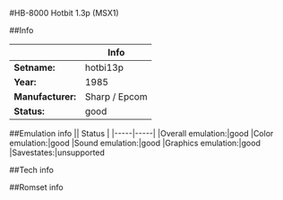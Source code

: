 #HB-8000 Hotbit 1.3p (MSX1)

##Info

||Info|
|-----|-----|
|**Setname:**|hotbi13p
|**Year:**|1985
|**Manufacturer:**|Sharp / Epcom
|**Status:**|good

##Emulation info
|| Status |
|-----|-----|
|Overall emulation:|good
|Color emulation:|good
|Sound emulation:|good
|Graphics emulation:|good
|Savestates:|unsupported

##Tech info

##Romset info

<!--- START OF EDITED COMMENT DO NOT TOUCH TEXT ABOVE-->
